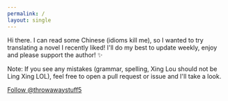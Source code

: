 ```yaml
---
permalink: /
layout: single
---
```


Hi there. I can read some Chinese (idioms kill me), so I wanted to try translating a novel I recently liked! I'll do my best to update weekly, enjoy and please support the author! ✨

Note: If you see any mistakes (grammar, spelling, Xing Lou should not be Ling Xing LOL), feel free to open a pull request or issue and I'll take a look.

<a href="https://twitter.com/throwawaystuff5?ref_src=twsrc%5Etfw" class="twitter-follow-button" data-show-count="false">Follow @throwawaystuff5</a><script async src="https://platform.twitter.com/widgets.js" charset="utf-8"></script>